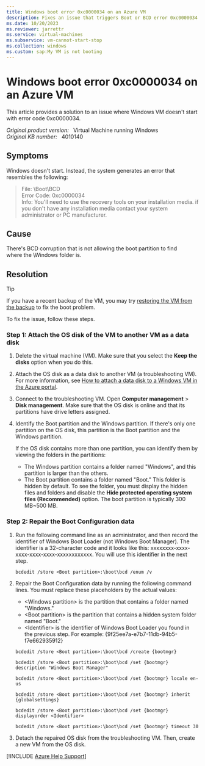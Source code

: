 ```yaml
---
title: Windows boot error 0xc0000034 on an Azure VM
description: Fixes an issue that triggers Boot or BCD error 0xc0000034 when you try to start Windows on an Azure virtual machine (VM).
ms.date: 10/20/2023
ms.reviewer: jarrettr
ms.service: virtual-machines
ms.subservice: vm-cannot-start-stop
ms.collection: windows
ms.custom: sap:My VM is not booting
---
```

# Windows boot error 0xc0000034 on an Azure VM

This article provides a solution to an issue where Windows VM doesn't start with error code 0xc0000034.

_Original product version:_ &nbsp; Virtual Machine running Windows  
_Original KB number:_ &nbsp; 4010140

## Symptoms

Windows doesn't start. Instead, the system generates an error that resembles the following:

> File: \Boot\BCD  
Error Code: 0xc0000034  
Info: You'll need to use the recovery tools on your installation media. if you don't have any installation media contact your system administrator or PC manufacturer.

## Cause

There's BCD corruption that is not allowing the boot partition to find where the \Windows folder is.

## Resolution

> [!TIP]
> If you have a recent backup of the VM, you may try [restoring the VM from the backup](/azure/backup/backup-azure-arm-restore-vms) to fix the boot problem.

To fix the issue, follow these steps.

### Step 1: Attach the OS disk of the VM to another VM as a data disk

1. Delete the virtual machine (VM). Make sure that you select the **Keep the disks** option when you do this.
2. Attach the OS disk as a data disk to another VM (a troubleshooting VM). For more information, see [How to attach a data disk to a Windows VM in the Azure portal](/azure/virtual-machines/windows/attach-managed-disk-portal).
3. Connect to the troubleshooting VM. Open **Computer management** > **Disk management**. Make sure that the OS disk is online and that its partitions have drive letters assigned.
4. Identify the Boot partition and the Windows partition. If there's only one partition on the OS disk, this partition is the Boot partition and the Windows partition.

    If the OS disk contains more than one partition, you can identify them by viewing the folders in the partitions:  

    - The Windows partition contains a folder named "Windows", and this partition is larger than the others.  
    - The Boot partition contains a folder named "Boot." This folder is hidden by default. To see the folder, you must display the hidden files and folders and disable the **Hide protected operating system files (Recommended)** option. The boot partition is typically 300 MB~500 MB.  

### Step 2: Repair the Boot Configuration data

1. Run the following command line as an administrator, and then record the identifier of Windows Boot Loader (not Windows Boot Manager). The identifier is a 32-character code and it looks like this: xxxxxxxx-xxxx-xxxx-xxxx-xxxx-xxxxxxxxxxxx. You will use this identifier in the next step.  

    ```console
    bcdedit /store <Boot partition>:\boot\bcd /enum /v
    ```

2. Repair the Boot Configuration data by running the following command lines. You must replace these placeholders by the actual values:

    - \<Windows partition> is the partition that contains a folder named "Windows."
    - \<Boot partition> is the partition that contains a hidden system folder named "Boot."
    - \<Identifier> is the identifier of Windows Boot Loader you found in the previous step. For example: {9f25ee7a-e7b7-11db-94b5-f7e662935912}

    ```console
    bcdedit /store <Boot partition>:\boot\bcd /create {bootmgr}

    bcdedit /store <Boot partition>:\boot\bcd /set {bootmgr} description "Windows Boot Manager"

    bcdedit /store <Boot partition>:\boot\bcd /set {bootmgr} locale en-us

    bcdedit /store <Boot partition>:\boot\bcd /set {bootmgr} inherit {globalsettings}

    bcdedit /store <Boot partition>:\boot\bcd /set {bootmgr} displayorder <Identifier>

    bcdedit /store <Boot partition>:\boot\bcd /set {bootmgr} timeout 30
    ```

3. Detach the repaired OS disk from the troubleshooting VM. Then, create a new VM from the OS disk.

[!INCLUDE [Azure Help Support](../../../includes/azure-help-support.md)]
